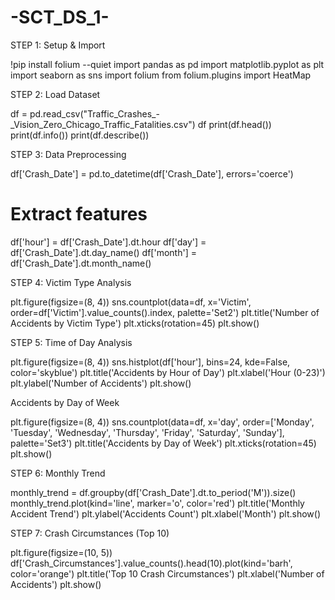# -SCT_DS_1-

STEP 1: Setup & Import

!pip install folium --quiet
import pandas as pd
import matplotlib.pyplot as plt
import seaborn as sns
import folium
from folium.plugins import HeatMap



STEP 2: Load Dataset

df = pd.read_csv("Traffic_Crashes_-_Vision_Zero_Chicago_Traffic_Fatalities.csv")
df
print(df.head())
print(df.info())
print(df.describe())

STEP 3: Data Preprocessing

df['Crash_Date'] = pd.to_datetime(df['Crash_Date'], errors='coerce')

# Extract features
df['hour'] = df['Crash_Date'].dt.hour
df['day'] = df['Crash_Date'].dt.day_name()
df['month'] = df['Crash_Date'].dt.month_name()

STEP 4: Victim Type Analysis

plt.figure(figsize=(8, 4))
sns.countplot(data=df, x='Victim', order=df['Victim'].value_counts().index, palette='Set2')
plt.title('Number of Accidents by Victim Type')
plt.xticks(rotation=45)
plt.show()


STEP 5: Time of Day Analysis

plt.figure(figsize=(8, 4))
sns.histplot(df['hour'], bins=24, kde=False, color='skyblue')
plt.title('Accidents by Hour of Day')
plt.xlabel('Hour (0-23)')
plt.ylabel('Number of Accidents')
plt.show()

Accidents by Day of Week

plt.figure(figsize=(8, 4))
sns.countplot(data=df, x='day', order=['Monday', 'Tuesday', 'Wednesday', 'Thursday', 'Friday', 'Saturday', 'Sunday'], palette='Set3')
plt.title('Accidents by Day of Week')
plt.xticks(rotation=45)
plt.show()

STEP 6: Monthly Trend

monthly_trend = df.groupby(df['Crash_Date'].dt.to_period('M')).size()
monthly_trend.plot(kind='line', marker='o', color='red')
plt.title('Monthly Accident Trend')
plt.ylabel('Accidents Count')
plt.xlabel('Month')
plt.show()

STEP 7: Crash Circumstances (Top 10)

plt.figure(figsize=(10, 5))
df['Crash_Circumstances'].value_counts().head(10).plot(kind='barh', color='orange')
plt.title('Top 10 Crash Circumstances')
plt.xlabel('Number of Accidents')
plt.show()
